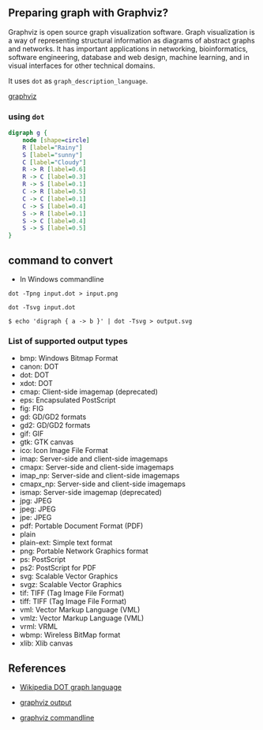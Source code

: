
## Preparing graph with **Graphviz**?

Graphviz is open source graph visualization software. Graph visualization is a way of representing structural information as diagrams of abstract graphs and networks. It has important applications in networking, bioinformatics, software engineering, database and web design, machine learning, and in visual interfaces for other technical domains.

It uses `dot` as `graph_description_language`.

[graphviz](https://graphviz.org/)

### using `dot` 
```dot
digraph g {
    node [shape=circle]
    R [label="Rainy"]
    S [label="sunny"]
    C [label="Cloudy"]
    R -> R [label=0.6]
    R -> C [label=0.3]
    R -> S [label=0.1]
    C -> R [label=0.5]
    C -> C [label=0.1]
    C -> S [label=0.4]
    S -> R [label=0.1]
    S -> C [label=0.4]
    S -> S [label=0.5]
}
```

## command to convert

- In Windows commandline
```shell
dot -Tpng input.dot > input.png

dot -Tsvg input.dot

$ echo 'digraph { a -> b }' | dot -Tsvg > output.svg

```

### List of supported output types
   - bmp: Windows Bitmap Format
   - canon: DOT
   - dot: DOT
   - xdot: DOT
   - cmap: Client-side imagemap (deprecated)
   - eps: Encapsulated PostScript
   - fig: FIG
   - gd: GD/GD2 formats
   - gd2: GD/GD2 formats
   - gif: GIF
   - gtk: GTK canvas
   - ico: Icon Image File Format
   - imap: Server-side and client-side imagemaps
   - cmapx: Server-side and client-side imagemaps
   - imap_np: Server-side and client-side imagemaps
   - cmapx_np: Server-side and client-side imagemaps
   - ismap: Server-side imagemap (deprecated)
   - jpg: JPEG
   - jpeg: JPEG
   - jpe: JPEG
   - pdf: Portable Document Format (PDF)
   - plain
   - plain-ext: Simple text format
   - png: Portable Network Graphics format
   - ps: PostScript
   - ps2: PostScript for PDF
   - svg: Scalable Vector Graphics
   - svgz: Scalable Vector Graphics
   - tif: TIFF (Tag Image File Format)
   - tiff: TIFF (Tag Image File Format)
   - vml: Vector Markup Language (VML)
   - vmlz: Vector Markup Language (VML)
   - vrml: VRML
   - wbmp: Wireless BitMap format
   - xlib: Xlib canvas



## References

- [Wikipedia DOT graph language](https://en.wikipedia.org/wiki/DOT_(graph_description_language))

- [graphviz output](http://www.graphviz.org/doc/info/output.html)

- [graphviz commandline](https://graphviz.org/doc/info/command.html)

 

 
